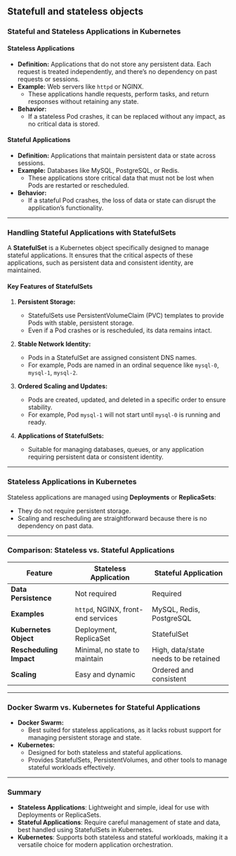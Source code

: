 Statefull and stateless objects  
---

### **Stateful and Stateless Applications in Kubernetes**  

#### **Stateless Applications**  
- **Definition:** Applications that do not store any persistent data. Each request is treated independently, and there’s no dependency on past requests or sessions.  
- **Example:** Web servers like `httpd` or NGINX.  
  - These applications handle requests, perform tasks, and return responses without retaining any state.  
- **Behavior:**  
  - If a stateless Pod crashes, it can be replaced without any impact, as no critical data is stored.  

#### **Stateful Applications**  
- **Definition:** Applications that maintain persistent data or state across sessions.  
- **Example:** Databases like MySQL, PostgreSQL, or Redis.  
  - These applications store critical data that must not be lost when Pods are restarted or rescheduled.  
- **Behavior:**  
  - If a stateful Pod crashes, the loss of data or state can disrupt the application’s functionality.  

---

### **Handling Stateful Applications with StatefulSets**  

A **StatefulSet** is a Kubernetes object specifically designed to manage stateful applications. It ensures that the critical aspects of these applications, such as persistent data and consistent identity, are maintained.

#### **Key Features of StatefulSets**  
1. **Persistent Storage:**  
   - StatefulSets use PersistentVolumeClaim (PVC) templates to provide Pods with stable, persistent storage.  
   - Even if a Pod crashes or is rescheduled, its data remains intact.  

2. **Stable Network Identity:**  
   - Pods in a StatefulSet are assigned consistent DNS names.  
   - For example, Pods are named in an ordinal sequence like `mysql-0`, `mysql-1`, `mysql-2`.  

3. **Ordered Scaling and Updates:**  
   - Pods are created, updated, and deleted in a specific order to ensure stability.  
   - For example, Pod `mysql-1` will not start until `mysql-0` is running and ready.  

4. **Applications of StatefulSets:**  
   - Suitable for managing databases, queues, or any application requiring persistent data or consistent identity.  

---

### **Stateless Applications in Kubernetes**  
Stateless applications are managed using **Deployments** or **ReplicaSets**:  
- They do not require persistent storage.  
- Scaling and rescheduling are straightforward because there is no dependency on past data.  

---

### **Comparison: Stateless vs. Stateful Applications**  

| **Feature**            | **Stateless Application**             | **Stateful Application**               |  
|-------------------------|---------------------------------------|----------------------------------------|  
| **Data Persistence**    | Not required                         | Required                               |  
| **Examples**            | `httpd`, NGINX, front-end services   | MySQL, Redis, PostgreSQL               |  
| **Kubernetes Object**   | Deployment, ReplicaSet               | StatefulSet                            |  
| **Rescheduling Impact** | Minimal, no state to maintain        | High, data/state needs to be retained  |  
| **Scaling**             | Easy and dynamic                     | Ordered and consistent                 |  

---

### **Docker Swarm vs. Kubernetes for Stateful Applications**  
- **Docker Swarm:**  
  - Best suited for stateless applications, as it lacks robust support for managing persistent storage and state.  
- **Kubernetes:**  
  - Designed for both stateless and stateful applications.  
  - Provides StatefulSets, PersistentVolumes, and other tools to manage stateful workloads effectively.  

---

### **Summary**  
- **Stateless Applications**: Lightweight and simple, ideal for use with Deployments or ReplicaSets.  
- **Stateful Applications**: Require careful management of state and data, best handled using StatefulSets in Kubernetes.  
- **Kubernetes**: Supports both stateless and stateful workloads, making it a versatile choice for modern application orchestration.  
